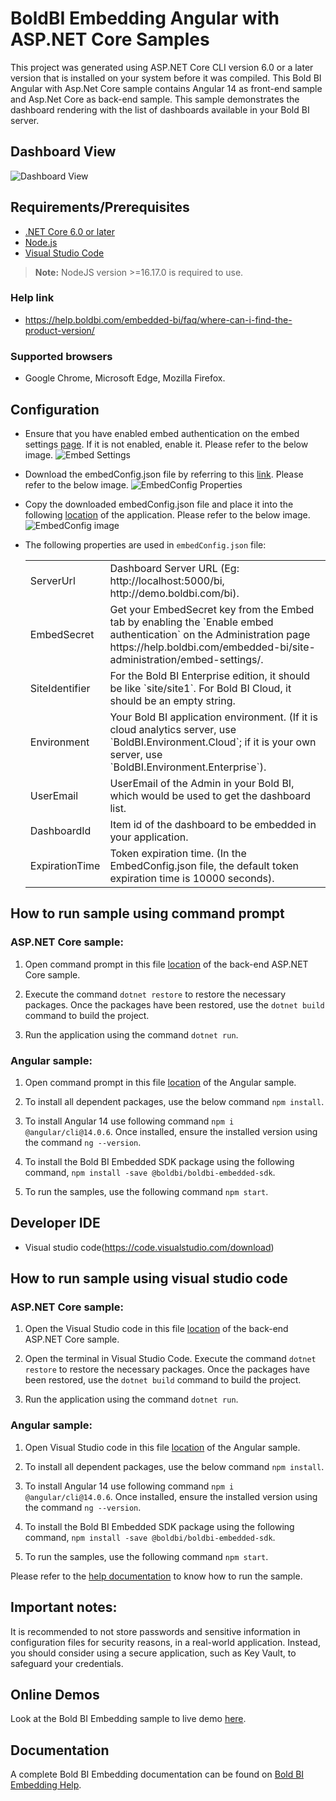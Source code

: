 # BoldBI Embedding Angular with ASP.NET Core Samples

This project was generated using ASP.NET Core CLI version 6.0 or a later version that is installed on your system before it was compiled. This Bold BI Angular with Asp.Net Core sample contains Angular 14 as front-end sample and Asp.Net Core as back-end sample. This sample demonstrates the dashboard rendering with the list of dashboards available in your Bold BI server.

## Dashboard View

![Dashboard View](https://github.com/boldbi/aspnet-core-sample/assets/91586758/73318269-f8e9-4b49-b597-d82850c60952)

 ## Requirements/Prerequisites
 
 * [.NET Core 6.0 or later](https://dotnet.microsoft.com/en-us/download/dotnet-core)
 * [Node.js](https://nodejs.org/en/)
 * [Visual Studio Code](https://code.visualstudio.com/download)

 > **Note:** NodeJS version >=16.17.0 is required to use.

 ### Help link

 * https://help.boldbi.com/embedded-bi/faq/where-can-i-find-the-product-version/

 ### Supported browsers
  
  * Google Chrome, Microsoft Edge, Mozilla Firefox.

 ## Configuration

  * Ensure that you have enabled embed authentication on the embed settings [page](https://github.com/boldbi/aspnet-core-sample/assets/91586758/68695d1a-ebd0-4577-a6bb-d37e89e98379). If it is not enabled, enable it. Please refer to the below image.
  ![Embed Settings](https://github.com/boldbi/aspnet-core-sample/assets/91586758/0ac2e737-bd7a-419b-824c-48f1589e78d8)

  * Download the embedConfig.json file by referring to this [link](https://help.boldbi.com/embedded-bi/site-administration/embed-settings/#get-embed-configuration-file). Please refer to the below image.
   ![EmbedConfig Properties](https://github.com/boldbi/aspnet-core-sample/assets/91586758/f2915a54-010b-45c6-b608-3817cb713dc9)

  * Copy the downloaded embedConfig.json file and place it into the following [location](https://github.com/boldbi/aspnet-core-sample/tree/master/BoldBI.Embed.Sample) of the application. Please refer to the below image.
  ![EmbedConfig image](https://github.com/boldbi/aspnet-core-sample/assets/91586758/bdb83a3e-02e4-4e99-ad57-717438e5ec5c)

  * The following properties are used in `embedConfig.json` file:

    <meta charset="utf-8"/>
    <table>
    <tbody>
        <tr>
            <td align="left">ServerUrl</td>
            <td align="left">Dashboard Server URL (Eg: http://localhost:5000/bi, http://demo.boldbi.com/bi).</td>
        </tr>
        <tr>
            <td align="left">EmbedSecret</td>
            <td align="left">Get your EmbedSecret key from the Embed tab by enabling the `Enable embed authentication` on the Administration page https://help.boldbi.com/embedded-bi/site-administration/embed-settings/.</td>
        </tr>
        <tr>
            <td align="left">SiteIdentifier</td>
            <td align="left">For the Bold BI Enterprise edition, it should be like `site/site1`. For Bold BI Cloud, it should be an empty string.</td>
        </tr>
        <tr>
            <td align="left">Environment</td>
            <td align="left">Your Bold BI application environment. (If it is cloud analytics server, use `BoldBI.Environment.Cloud`; if it is your own server, use `BoldBI.Environment.Enterprise`).</td>
        </tr>
        <tr>
            <td align="left">UserEmail</td>
            <td align="left">UserEmail of the Admin in your Bold BI, which would be used to get the dashboard list.</td>
        </tr>
        <tr>
            <td align="left">DashboardId</td>
            <td align="left">Item id of the dashboard to be embedded in your application.</td>
        </tr>
        <tr>
            <td align="left">ExpirationTime</td>
            <td align="left">Token expiration time. (In the EmbedConfig.json file, the default token expiration time is 10000 seconds).</td>
        </tr>
    </tbody>
    </table>


## How to run sample using command prompt 
    
  ### ASP.NET Core sample: 

  1. Open command prompt in this file [location](https://github.com/boldbi/angular-with-aspnet-core-sample/tree/master/ASP.NET%20Core/BoldBI.Embed.Sample) of the back-end ASP.NET Core sample.

  2. Execute the command `dotnet restore` to restore the necessary packages. Once the packages have been restored, use the `dotnet build` command to build the project.
  
  3. Run the application using the command `dotnet run`.

  ### Angular sample:

  1. Open command prompt in this file [location](https://github.com/boldbi/angular-with-aspnet-core-sample/tree/master/Angular%2014) of the Angular sample.

  2. To install all dependent packages, use the below command `npm install`. 

  3. To install Angular 14 use following command `npm i @angular/cli@14.0.6`. Once installed, ensure the installed version using the command <code>ng --version</code>.

  4. To install the Bold BI Embedded SDK package using the following command, `npm install -save @boldbi/boldbi-embedded-sdk`.

  4. To run the samples, use the following command `npm start`.

 ## Developer IDE

  * Visual studio code(https://code.visualstudio.com/download)

 ## How to run sample using visual studio code

  ### ASP.NET Core sample: 

  1. Open the Visual Studio code in this file [location](https://github.com/boldbi/angular-with-aspnet-core-sample/tree/master/ASP.NET%20Core/BoldBI.Embed.Sample) of the back-end ASP.NET Core sample.

  2. Open the terminal in Visual Studio Code. Execute the command `dotnet restore` to restore the necessary packages. Once the packages have been restored, use the `dotnet build` command to build the project.
  
  3. Run the application using the command `dotnet run`.

  ### Angular sample:

 1. Open Visual Studio code in this file [location](https://github.com/boldbi/angular-with-aspnet-core-sample/tree/master/Angular%2014) of the Angular sample.

  2. To install all dependent packages, use the below command `npm install`. 

  3. To install Angular 14 use following command `npm i @angular/cli@14.0.6`. Once installed, ensure the installed version using the command <code>ng --version</code>.

  4. To install the Bold BI Embedded SDK package using the following command, `npm install -save @boldbi/boldbi-embedded-sdk`.

  4. To run the samples, use the following command `npm start`.


Please refer to the [help documentation](https://help.boldbi.com/embedded-bi/javascript-based/samples/v3.3.40-or-later/angular-with-javascript/#how-to-run-the-sample) to know how to run the sample.

## Important notes:

It is recommended to not store passwords and sensitive information in configuration files for security reasons, in a real-world application. Instead, you should consider using a secure application, such as Key Vault, to safeguard your credentials.

## Online Demos

Look at the Bold BI Embedding sample to live demo [here](https://samples.boldbi.com/embed).


## Documentation

A complete Bold BI Embedding documentation can be found on [Bold BI Embedding Help](https://help.boldbi.com/embedded-bi/javascript-based/).
